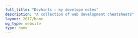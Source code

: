 ```yaml
---
full_title: "Devhints — my develope notes"
description: "A collection of web development cheatsheets"
layout: 2017/home
og_type: website
type: home
---
```

